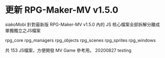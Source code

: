 # 更新 RPG-Maker-MV v1.5.0
siakoMobi 針對最新版 RPG-Maker-MV v1.5.0
內的 JS 核心檔案全部拆解分離成單獨獨立之JS檔案

rpg_core
rpg_managers
rpg_objects
rpg_scenes
rpg_sprites
rpg_windows

共 153 JS檔案，方便開發 MV Game 參考用。
20200827 testing

